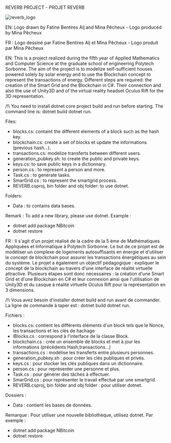 REVERB PROJECT - PROJET REVERB

![reverb_logo](https://user-images.githubusercontent.com/23095219/49184256-2dc30b80-f35f-11e8-8993-9886b3b68fd8.png)

EN: Logo drawn by Fatine Bentires Alj and Mina Pêcheux - Logo produced by Mina Pêcheux 

FR : Logo dessiné par Fatine Bentires Alj et Mina Pêcheux - Logo produit par Mina Pêcheux 

EN: 
This is a project realized during the fifth year of Applied Mathematics and Computer Science at the graduate school of engineering Polytech Sorbonne. The aim of the project is to modelize self-sufficient houses powered solely by solar energy and to use the Blockchain concept to represent the transactions of energy. 
Different steps are required: the creation of the Smart Grid and the Blockchain in C#. Their connection and also the use of Unity3D and of the virtual reality headset Oculus Rift for the 3D representation.

/!\ You need to install dotnet core project build and run before starting. The command line is: dotnet build dotnet run.

Files:

- blocks.cs: containt the different elements of a block such as the hash key. 
- blockchain.cs: create a set of blocks et update the informations (previous hash...).
- transactions.cs: modelize transferts between different users. 
- generation_pubkey.sh: to create the public and private keys.
- keys.cs: to save public keys in a dictionnary. 
- person.cs : to represent a person and more. 
- Task.cs : to generate tasks. 
- SmarGrid.cs : to represent the smartgrid process.
- REVERB.csproj, bin folder and obj folder: to use dotnet. 

Folders: 

- Data : to contains data bases.

Remark : To add a new library, please use dotnet. 
Example : 
- dotnet add package NBitcoin
- dotnet restore

FR : 
Il s'agit d'un projet réalisé de la cadre de la 5 ème de Mathématiques Appliquées et Informatique à Polytech Sorbonne. 
Le but de ce projet est de modéliser un complexe de logements autosuffisants en énergie et d'utiliser le concept de blockchain pour assurer les transactions énergétiques au sein du système. 
Le projet a également un objectif pédagogique : expliquer le concept de la blockchain au travers d'une interface de réalité virtuelle attractive. 
Plusieurs étapes sont donc nécessaires : la création d'une Smart Grid et d'une Blockchain en C# et leur connexion ainsi que l'utilisation de Unity3D et du casque à réalité virtuelle Oculus Rift pour la représentation en 3 dimensions.

/!\ Vous avez besoin d'installer  dotnet build and run avant de commander. La ligne de commande à taper est : dotnet build dotnet run.

Fichiers : 

- blocks.cs: contient les différents éléments d'un block tels que le Nonce, les transactions et les clés de hachage 
- IBlocks.cs : correspond à l'interface de la classe Block. 
- blockchain.cs : crée un ensemble de blocks et met à jour les informations (précédents Hash,transactions...)
- transactions.cs : modélise les transferts entre plusieurs personnes. 
- generation_pubkey.sh : pour créer les clés publiques et privés.
- keys.cs : pour stocker les clés publiques dans un dictionnaire. 
- person.cs : pour représenter une personne et plus. 
- Task.cs : pour générer des tâches à effectuer. 
- SmarGrid.cs : pour représenter le travail effectué par une smartgrid. 
- REVERB.csproj, bin folder and obj folder : pour utiliser dotnet.  

Dossiers : 

- Data : contient les bases de données. 

Remarque : Pour utiliser une nouvelle bibliothèque, utilisez dotnet.
Par exemple : 	
- dotnet add package NBitcoin 
- dotnet restore 

